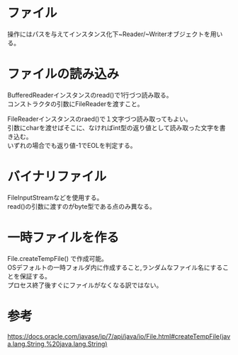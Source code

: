 # ファイル
操作にはパスを与えてインスタンス化下~Reader/~Writerオブジェクトを用いる。  


# ファイルの読み込み
BufferedReaderインスタンスのread()で1行づつ読み取る。  
コンストラクタの引数にFileReaderを渡すこと。  

FileReaderインスタンスのraed()で１文字づつ読み取ってもよい。  
引数にcharを渡せばそこに、なければint型の返り値として読み取った文字を書き込む。  
いずれの場合でも返り値-1でEOLを判定する。  


# バイナリファイル
FileInputStreamなどを使用する。  
read()の引数に渡すのがbyte型である点のみ異なる。


# 一時ファイルを作る
File.createTempFile() で作成可能。  
OSデフォルトの一時フォルダ内に作成すること,ランダムなファイル名にすることを保証する。  
プロセス終了後すぐにファイルがなくなる訳ではない。  

# 参考
https://docs.oracle.com/javase/jp/7/api/java/io/File.html#createTempFile(java.lang.String,%20java.lang.String)
